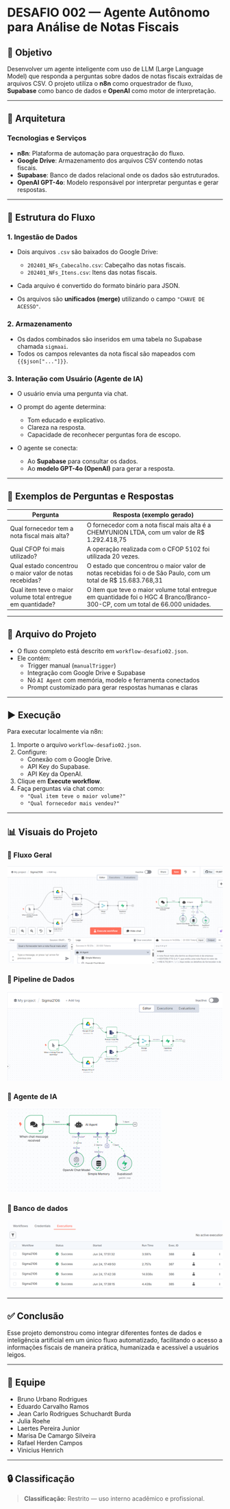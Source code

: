 
# DESAFIO 002 — Agente Autônomo para Análise de Notas Fiscais

## 🧠 Objetivo

Desenvolver um agente inteligente com uso de LLM (Large Language Model) que responda a perguntas sobre dados de notas fiscais extraídas de arquivos CSV. O projeto utiliza o **n8n** como orquestrador de fluxo, **Supabase** como banco de dados e **OpenAI** como motor de interpretação.

---

## 📐 Arquitetura

### Tecnologias e Serviços

- **n8n**: Plataforma de automação para orquestração do fluxo.
- **Google Drive**: Armazenamento dos arquivos CSV contendo notas fiscais.
- **Supabase**: Banco de dados relacional onde os dados são estruturados.
- **OpenAI GPT-4o**: Modelo responsável por interpretar perguntas e gerar respostas.

---

## 📁 Estrutura do Fluxo

### 1. Ingestão de Dados

- Dois arquivos `.csv` são baixados do Google Drive:
  - `202401_NFs_Cabecalho.csv`: Cabeçalho das notas fiscais.
  - `202401_NFs_Itens.csv`: Itens das notas fiscais.

- Cada arquivo é convertido do formato binário para JSON.
- Os arquivos são **unificados (merge)** utilizando o campo `"CHAVE DE ACESSO"`.

### 2. Armazenamento

- Os dados combinados são inseridos em uma tabela no Supabase chamada `sigmaai`.
- Todos os campos relevantes da nota fiscal são mapeados com `{{$json["..."]}}`.

### 3. Interação com Usuário (Agente de IA)

- O usuário envia uma pergunta via chat.
- O prompt do agente determina:
  - Tom educado e explicativo.
  - Clareza na resposta.
  - Capacidade de reconhecer perguntas fora de escopo.

- O agente se conecta:
  - Ao **Supabase** para consultar os dados.
  - Ao **modelo GPT-4o (OpenAI)** para gerar a resposta.

---

## 🧠 Exemplos de Perguntas e Respostas

| Pergunta                                      | Resposta (exemplo gerado)                                                                                                      |
|-----------------------------------------------|--------------------------------------------------------------------------------------------------------------------------------|
| Qual fornecedor tem a nota fiscal mais alta?  | O fornecedor com a nota fiscal mais alta é a CHEMYUNION LTDA, com um valor de R$ 1.292.418,75                                  |
| Qual CFOP foi mais utilizado?                 | A operação realizada com o CFOP 5102 foi utilizada 20 vezes.                                                                   |
| Qual estado concentrou o maior valor de notas recebidas? | O estado que concentrou o maior valor de notas recebidas foi o de São Paulo, com um total de R$ 15.683.768,31                  |
| Qual item teve o maior volume total entregue em quantidade?    | O item que teve o maior volume total entregue em quantidade foi o HGC 4 Branco/Branco-300-CP, com um total de 66.000 unidades. |

---

## 📌 Arquivo do Projeto

- O fluxo completo está descrito em `workflow-desafio02.json`.
- Ele contém:
  - Trigger manual (`manualTrigger`)
  - Integração com Google Drive e Supabase
  - Nó `AI Agent` com memória, modelo e ferramenta conectados
  - Prompt customizado para gerar respostas humanas e claras

---

## ▶️ Execução

Para executar localmente via n8n:

1. Importe o arquivo `workflow-desafio02.json`.
2. Configure:
   - Conexão com o Google Drive.
   - API Key do Supabase.
   - API Key da OpenAI.
3. Clique em **Execute workflow**.
4. Faça perguntas via chat como:
   - `"Qual item teve o maior volume?"`
   - `"Qual fornecedor mais vendeu?"`

---

## 📊 Visuais do Projeto

### 🧩 Fluxo Geral
![Fluxo Geral](./001-agente.png)

### 🔄 Pipeline de Dados
![Pipeline de Dados](./002-agente.png)

### 🤖 Agente de IA
![Agente de IA](./003-agente.png)

### 🤖 Banco de dados
![Banco de dados](./004-agente.png)

---

## ✅ Conclusão

Esse projeto demonstrou como integrar diferentes fontes de dados e inteligência artificial em um único fluxo automatizado, facilitando o acesso a informações fiscais de maneira prática, humanizada e acessível a usuários leigos.

---

## 👥 Equipe

- Bruno Urbano Rodrigues
- Eduardo Carvalho Ramos  
- Jean Carlo Rodrigues Schuchardt Burda  
- Julia Roehe  
- Laertes Pereira Junior  
- Marisa De Camargo Silveira  
- Rafael Herden Campos  
- Vinicius Henrich

---

## 🔒 Classificação

> **Classificação:** Restrito — uso interno acadêmico e profissional.
